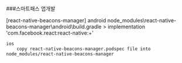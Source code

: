 ###스마트패스 앱개발

[react-native-beacons-manager]
    android
        node_modules\react-native-beacons-manager\android\build.gradle 
        > implementation 'com.facebook.react:react-native:+'

    ios
        copy react-native-beacons-manager.podspec file into node_modules/react-native-beacons-manager